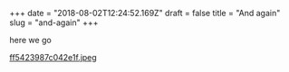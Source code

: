 +++
date = "2018-08-02T12:24:52.169Z"
draft = false
title = "And again"
slug = "and-again"
+++

here we go

[ff5423987c042e1f.jpeg](/images/2018/08/02/ff5423987c042e1f.jpeg)